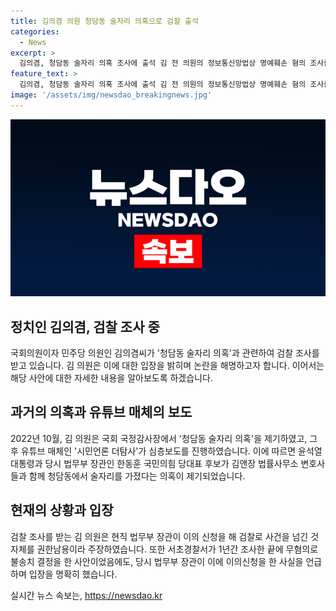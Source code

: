```yaml
---
title: 김의겸 의원 청담동 술자리 의혹으로 검찰 출석
categories:
  - News
excerpt: >
  김의겸, 청담동 술자리 의혹 조사에 출석 김 전 의원의 정보통신망법상 명예훼손 혐의 조사를 위해 검찰에 출석한 소식. 김 전 의원은 현직 법무부 장관의 행동을 권한남용이라고 비판했으며, 청담동 술자리 의혹을 제기한 후 검찰 조사를 받는 도중이다. 사건은 윤석열 대통령과 한동훈 당시 법무부 장관 등이 관련돼 있으며, 녹취록과 손해배상 청구 등을 토대로 혐의가 제기되었다. 10억원의 손해배상 청구와 민사소송도 진행 중이다.
feature_text: >
  김의겸, 청담동 술자리 의혹 조사에 출석 김 전 의원의 정보통신망법상 명예훼손 혐의 조사를 위해 검찰에 출석한 소식. 김 전 의원은 현직 법무부 장관의 행동을 권한남용이라고 비판했으며, 청담동 술자리 의혹을 제기한 후 검찰 조사를 받는 도중이다. 사건은 윤석열 대통령과 한동훈 당시 법무부 장관 등이 관련돼 있으며, 녹취록과 손해배상 청구 등을 토대로 혐의가 제기되었다. 10억원의 손해배상 청구와 민사소송도 진행 중이다.
image: '/assets/img/newsdao_breakingnews.jpg'
---
```


<p><img src="/assets/img/newsdao_breakingnews.jpg" alt="ranknews 속보" /></p>

<h2 data-ke-size="size26">정치인 김의겸, 검찰 조사 중</h2>

<p data-ke-size="size16">국회의원이자 민주당 의원인 김의겸씨가 '청담동 술자리 의혹'과 관련하여 검찰 조사를 받고 있습니다. 김 의원은 이에 대한 입장을 밝히며 논란을 해명하고자 합니다. 이어서는 해당 사안에 대한 자세한 내용을 알아보도록 하겠습니다.</p>

<h2 data-ke-size="size26">과거의 의혹과 유튜브 매체의 보도</h2>

<p data-ke-size="size16">2022년 10월, 김 의원은 국회 국정감사장에서 '청담동 술자리 의혹'을 제기하였고, 그 후 유튜브 매체인 '시민언론 더탐사'가 심층보도를 진행하였습니다. 이에 따르면 윤석열 대통령과 당시 법무부 장관인 한동훈 국민의힘 당대표 후보가 김앤장 법률사무소 변호사들과 함께 청담동에서 술자리를 가졌다는 의혹이 제기되었습니다.</p>

<h2 data-ke-size="size26">현재의 상황과 입장</h2>

<p data-ke-size="size16">검찰 조사를 받는 김 의원은 현직 법무부 장관이 이의 신청을 해 검찰로 사건을 넘긴 것 자체를 권한남용이라 주장하였습니다. 또한 서초경찰서가 1년간 조사한 끝에 무혐의로 불송치 결정을 한 사안이었음에도, 당시 법무부 장관이 이에 이의신청을 한 사실을 언급하며 입장을 명확히 했습니다.</p>
실시간 뉴스 속보는, <a href="https://newsdao.kr" rel="dofollow">https://newsdao.kr</a>



